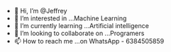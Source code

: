 - 👋 Hi, I’m @Jeffrey
- 👀 I’m interested in ...Machine Learning 
- 🌱 I’m currently learning ...Artificial intelligence 
- 💞️ I’m looking to collaborate on ...Programers 
- 📫 How to reach me ...on WhatsApp - 6384505859

<!---
Jeffrey-05/Jeffrey-05 is a ✨ special ✨ repository because its `README.md` (this file) appears on your GitHub profile.
You can click the Preview link to take a look at your changes.
--->
